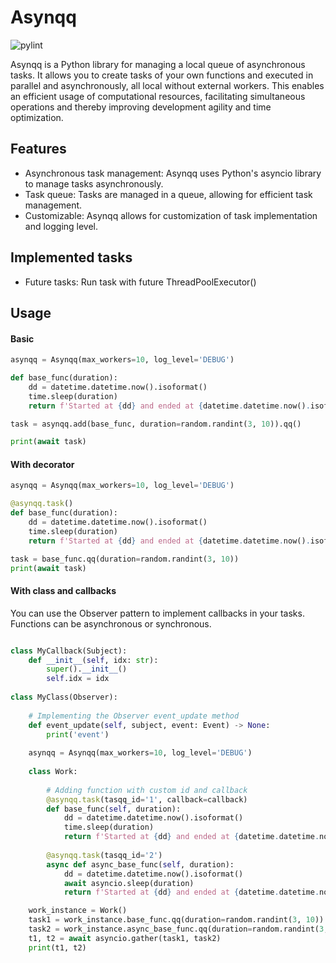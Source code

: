 # Asynqq

![pylint](https://img.shields.io/badge/PyLint-8.55-yellow?logo=python&logoColor=white)

Asynqq is a Python library for managing a local queue of asynchronous tasks.
It allows you to create tasks of your own functions and executed in parallel and asynchronously, all local without external workers.
This enables an efficient usage of computational resources, facilitating simultaneous operations and thereby improving development agility and time optimization.

## Features

- Asynchronous task management: Asynqq uses Python's asyncio library to manage tasks asynchronously.
- Task queue: Tasks are managed in a queue, allowing for efficient task management.
- Customizable: Asynqq allows for customization of task implementation and logging level.

## Implemented tasks

- Future tasks: Run task with future ThreadPoolExecutor()

## Usage

#### Basic
```python
asynqq = Asynqq(max_workers=10, log_level='DEBUG')

def base_func(duration):
    dd = datetime.datetime.now().isoformat()
    time.sleep(duration)
    return f'Started at {dd} and ended at {datetime.datetime.now().isoformat()}'

task = asynqq.add(base_func, duration=random.randint(3, 10)).qq()

print(await task)

```

#### With decorator
```python
asynqq = Asynqq(max_workers=10, log_level='DEBUG')

@asynqq.task()
def base_func(duration):
    dd = datetime.datetime.now().isoformat()
    time.sleep(duration)
    return f'Started at {dd} and ended at {datetime.datetime.now().isoformat()}'

task = base_func.qq(duration=random.randint(3, 10))
print(await task)

```

#### With class and callbacks
You can use the Observer pattern to implement callbacks in your tasks.
Functions can be asynchronous or synchronous.
```python

class MyCallback(Subject):
    def __init__(self, idx: str):
        super().__init__()
        self.idx = idx
        
class MyClass(Observer):
    
    # Implementing the Observer event_update method
    def event_update(self, subject, event: Event) -> None:
        print('event')
        
    asynqq = Asynqq(max_workers=10, log_level='DEBUG')
    
    class Work:
        
        # Adding function with custom id and callback
        @asynqq.task(tasqq_id='1', callback=callback)
        def base_func(self, duration):
            dd = datetime.datetime.now().isoformat()
            time.sleep(duration)
            return f'Started at {dd} and ended at {datetime.datetime.now().isoformat()}'
    
        @asynqq.task(tasqq_id='2')
        async def async_base_func(self, duration):
            dd = datetime.datetime.now().isoformat()
            await asyncio.sleep(duration)
            return f'Started at {dd} and ended at {datetime.datetime.now().isoformat()}'

    work_instance = Work()
    task1 = work_instance.base_func.qq(duration=random.randint(3, 10))
    task2 = work_instance.async_base_func.qq(duration=random.randint(3, 10))
    t1, t2 = await asyncio.gather(task1, task2)
    print(t1, t2)

```